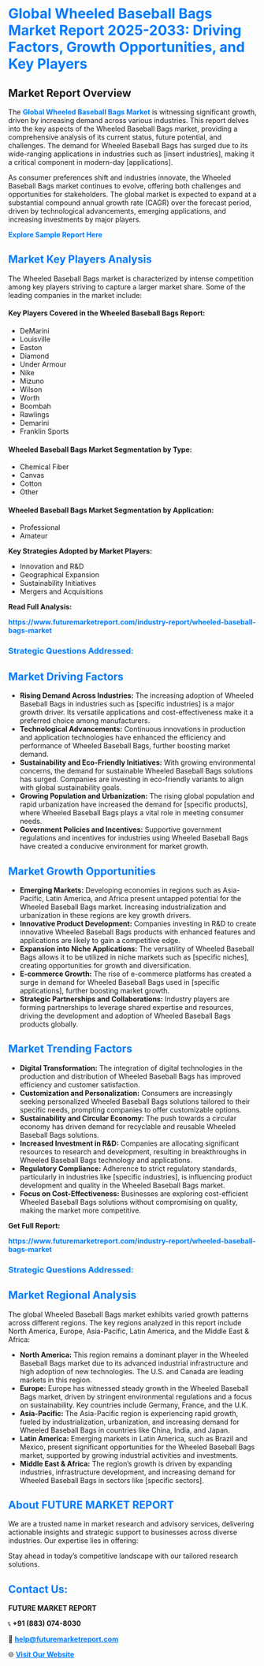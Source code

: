 <h1 style="color: #007BFF;">Global Wheeled Baseball Bags Market Report 2025-2033: Driving Factors, Growth Opportunities, and Key Players</h1>

<section id="overview">
<h2>Market Report Overview</h2>
<p>The <a href="https://www.futuremarketreport.com/industry-report/wheeled-baseball-bags-market" style="color: #007BFF; text-decoration: none;"><strong>Global Wheeled Baseball Bags Market</strong></a> is witnessing significant growth, driven by increasing demand across various industries. This report delves into the key aspects of the Wheeled Baseball Bags market, providing a comprehensive analysis of its current status, future potential, and challenges. The demand for Wheeled Baseball Bags has surged due to its wide-ranging applications in industries such as [insert industries], making it a critical component in modern-day [applications].</p>
<p>As consumer preferences shift and industries innovate, the Wheeled Baseball Bags market continues to evolve, offering both challenges and opportunities for stakeholders. The global market is expected to expand at a substantial compound annual growth rate (CAGR) over the forecast period, driven by technological advancements, emerging applications, and increasing investments by major players.</p>
</section>

<section id="overview">
<p><a href="https://www.futuremarketreport.com/request-sample/reportId=89283" style="color: #007BFF; text-decoration: none;"><strong>Explore Sample Report Here</strong></a></p>
</section>

<section id="key-players">
<h2 style="color: #007BFF;">Market Key Players Analysis</h2>
<p>The Wheeled Baseball Bags market is characterized by intense competition among key players striving to capture a larger market share. Some of the leading companies in the market include:</p>
<h4>Key Players Covered in the Wheeled Baseball Bags Report:</h4>
<ul><li>DeMarini</li><li>Louisville</li><li>Easton</li><li>Diamond</li><li>Under Armour</li><li>Nike</li><li>Mizuno</li><li>Wilson</li><li>Worth</li><li>Boombah</li><li>Rawlings</li><li>Demarini</li><li>Franklin Sports</li></ul>
<h4>Wheeled Baseball Bags Market Segmentation by Type:</h4>
<ul><li>Chemical Fiber</li><li>Canvas</li><li>Cotton</li><li>Other</li></ul>

<h4>Wheeled Baseball Bags Market Segmentation by Application:</h4>
<ul><li>Professional</li><li>Amateur</li></ul>
<p><strong>Key Strategies Adopted by Market Players:</strong></p>
<ul>
<li>Innovation and R&D</li>
<li>Geographical Expansion</li>
<li>Sustainability Initiatives</li>
<li>Mergers and Acquisitions</li>
</ul>
</section>

<section>
<p><strong>Read Full Analysis: </strong></p><a href="https://www.futuremarketreport.com/industry-report/wheeled-baseball-bags-market" style="color: #007BFF; text-decoration: none;"><strong>https://www.futuremarketreport.com/industry-report/wheeled-baseball-bags-market</strong></a>
<h3 style="color: #007BFF;">Strategic Questions Addressed:</h3>
</section>

<section id="driving-factors">
<h2 style="color: #007BFF;">Market Driving Factors</h2>
<ul>
<li><strong>Rising Demand Across Industries:</strong> The increasing adoption of Wheeled Baseball Bags in industries such as [specific industries] is a major growth driver. Its versatile applications and cost-effectiveness make it a preferred choice among manufacturers.</li>
<li><strong>Technological Advancements:</strong> Continuous innovations in production and application technologies have enhanced the efficiency and performance of Wheeled Baseball Bags, further boosting market demand.</li>
<li><strong>Sustainability and Eco-Friendly Initiatives:</strong> With growing environmental concerns, the demand for sustainable Wheeled Baseball Bags solutions has surged. Companies are investing in eco-friendly variants to align with global sustainability goals.</li>
<li><strong>Growing Population and Urbanization:</strong> The rising global population and rapid urbanization have increased the demand for [specific products], where Wheeled Baseball Bags plays a vital role in meeting consumer needs.</li>
<li><strong>Government Policies and Incentives:</strong> Supportive government regulations and incentives for industries using Wheeled Baseball Bags have created a conducive environment for market growth.</li>
</ul>
</section>

<section id="growth-opportunities">
<h2 style="color: #007BFF;">Market Growth Opportunities</h2>
<ul>
<li><strong>Emerging Markets:</strong> Developing economies in regions such as Asia-Pacific, Latin America, and Africa present untapped potential for the Wheeled Baseball Bags market. Increasing industrialization and urbanization in these regions are key growth drivers.</li>
<li><strong>Innovative Product Development:</strong> Companies investing in R&D to create innovative Wheeled Baseball Bags products with enhanced features and applications are likely to gain a competitive edge.</li>
<li><strong>Expansion into Niche Applications:</strong> The versatility of Wheeled Baseball Bags allows it to be utilized in niche markets such as [specific niches], creating opportunities for growth and diversification.</li>
<li><strong>E-commerce Growth:</strong> The rise of e-commerce platforms has created a surge in demand for Wheeled Baseball Bags used in [specific applications], further boosting market growth.</li>
<li><strong>Strategic Partnerships and Collaborations:</strong> Industry players are forming partnerships to leverage shared expertise and resources, driving the development and adoption of Wheeled Baseball Bags products globally.</li>
</ul>
</section>

<section id="trending-factors">
<h2 style="color: #007BFF;">Market Trending Factors</h2>
<ul>
<li><strong>Digital Transformation:</strong> The integration of digital technologies in the production and distribution of Wheeled Baseball Bags has improved efficiency and customer satisfaction.</li>
<li><strong>Customization and Personalization:</strong> Consumers are increasingly seeking personalized Wheeled Baseball Bags solutions tailored to their specific needs, prompting companies to offer customizable options.</li>
<li><strong>Sustainability and Circular Economy:</strong> The push towards a circular economy has driven demand for recyclable and reusable Wheeled Baseball Bags solutions.</li>
<li><strong>Increased Investment in R&D:</strong> Companies are allocating significant resources to research and development, resulting in breakthroughs in Wheeled Baseball Bags technology and applications.</li>
<li><strong>Regulatory Compliance:</strong> Adherence to strict regulatory standards, particularly in industries like [specific industries], is influencing product development and quality in the Wheeled Baseball Bags market.</li>
<li><strong>Focus on Cost-Effectiveness:</strong> Businesses are exploring cost-efficient Wheeled Baseball Bags solutions without compromising on quality, making the market more competitive.</li>
</ul>
</section>

<section>
<p><strong>Get Full Report: </strong></p><a href="https://www.futuremarketreport.com/industry-report/wheeled-baseball-bags-market" style="color: #007BFF; text-decoration: none;"><strong>https://www.futuremarketreport.com/industry-report/wheeled-baseball-bags-market</strong></a>
<h3 style="color: #007BFF;">Strategic Questions Addressed:</h3>
</section>


<section id="regional-analysis">
<h2 style="color: #007BFF;">Market Regional Analysis</h2>
<p>The global Wheeled Baseball Bags market exhibits varied growth patterns across different regions. The key regions analyzed in this report include North America, Europe, Asia-Pacific, Latin America, and the Middle East & Africa:</p>
<ul>
<li><strong>North America:</strong> This region remains a dominant player in the Wheeled Baseball Bags market due to its advanced industrial infrastructure and high adoption of new technologies. The U.S. and Canada are leading markets in this region.</li>
<li><strong>Europe:</strong> Europe has witnessed steady growth in the Wheeled Baseball Bags market, driven by stringent environmental regulations and a focus on sustainability. Key countries include Germany, France, and the U.K.</li>
<li><strong>Asia-Pacific:</strong> The Asia-Pacific region is experiencing rapid growth, fueled by industrialization, urbanization, and increasing demand for Wheeled Baseball Bags in countries like China, India, and Japan.</li>
<li><strong>Latin America:</strong> Emerging markets in Latin America, such as Brazil and Mexico, present significant opportunities for the Wheeled Baseball Bags market, supported by growing industrial activities and investments.</li>
<li><strong>Middle East & Africa:</strong> The region’s growth is driven by expanding industries, infrastructure development, and increasing demand for Wheeled Baseball Bags in sectors like [specific sectors].</li>
</ul>
</section>

<footer>
<h2 style="color: #007BFF;">About FUTURE MARKET REPORT</h2>
<p>We are a trusted name in market research and advisory services, delivering actionable insights and strategic support to businesses across diverse industries. Our expertise lies in offering:</p>

<p>Stay ahead in today’s competitive landscape with our tailored research solutions.</p>

<h2 style="color: #007BFF;">Contact Us:</h2>
<p><strong>FUTURE MARKET REPORT</strong></p>
<p>📞 <strong>+91 (883) 074-8030</strong></p>
<p>📧 <strong><a href="mailto:help@futuremarketreport.com" style="color: #007BFF;">help@futuremarketreport.com</a></strong></p>
<p>🌐 <strong><a href="https://www.futuremarketreport.com/" style="color: #007BFF;">Visit Our Website</a></strong></p>
</footer>